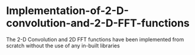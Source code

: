# Implementation-of-2-D-convolution-and-2-D-FFT-functions
The 2-D Convolution and 2D FFT functions have been implemented from scratch without the use of any in-built libraries
